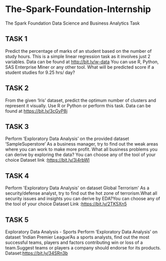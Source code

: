 # The-Spark-Foundation-Internship
The Spark Foundation Data Science and Business Analytics Task

## TASK 1

Predict the percentage of marks of an student based on the number of study hours. This is a simple linear regression task as it involves just 2 variables. Data can be found at http://bit.ly/w-data You can use R, Python, SAS Enterprise Miner or any other tool. What will be predicted score if a student studies for 9.25 hrs/ day?


## TASK 2

From the given ‘Iris’ dataset, predict the optimum number of clusters and represent it visually. Use R or Python or perform this task. Data can be found at https://bit.ly/3cGyP8j


## TASK 3

Perform ‘Exploratory Data Analysis’ on the provided dataset ‘SampleSuperstore’ As a business manager, try to find out the weak areas where you can work to make more profit. What all business problems you can derive by exploring the data? You can choose any of the tool of your choice Dataset link :https://bit.ly/3i4rbWl


## TASK 4

Perform 'Exploratory Data Analysis' on dataset Global Terrorism' As a security/defense analyst, try to find out the hot zone of terrorism.What all security issues and insights you can derive by EDA?You can choose any of the tool of your choice Dataset Link :https://bit.ly/2TK5Xn5


## TASK 5

Exploratory Data Analysis - Sports Perform ‘Exploratory Data Analysis’ on dataset ‘Indian Premier League’As a sports analysts, find out the most successful teams, players and factors contributing win or loss of a team.Suggest teams or players a company should endorse for its products. Dataset:https://bit.ly/34SRn3b

